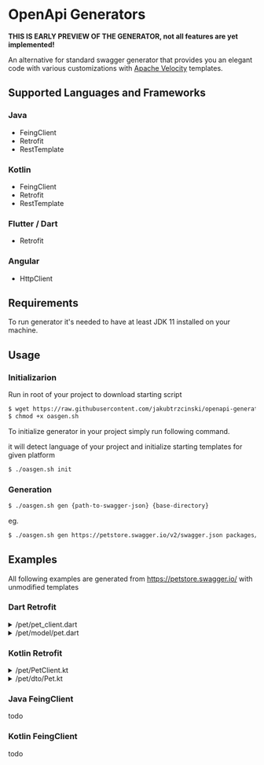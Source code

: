 # OpenApi Generators

**THIS IS EARLY PREVIEW OF THE GENERATOR, not all features are yet implemented!**

An alternative for standard swagger generator that provides you 
an elegant code with various customizations with [Apache Velocity](https://github.com/apache/velocity-engine) templates.

## Supported Languages and Frameworks

### Java
* FeingClient
* Retrofit
* RestTemplate

### Kotlin
* FeingClient
* Retrofit
* RestTemplate

### Flutter / Dart
* Retrofit

### Angular
* HttpClient


## Requirements
To run generator it's needed to have at least JDK 11 installed on your machine.

## Usage
### Initializarion
Run in root of your project to download starting script
```bash
$ wget https://raw.githubusercontent.com/jakubtrzcinski/openapi-generators/master/oasgen.sh
$ chmod +x oasgen.sh
```

To initialize generator in your project simply run following command. 

it will detect language of your project and initialize starting templates for given platform
```bash
$ ./oasgen.sh init
```


### Generation

```bash
$ ./oasgen.sh gen {path-to-swagger-json} {base-directory}
```

eg.
```bash
$ ./oasgen.sh gen https://petstore.swagger.io/v2/swagger.json packages/shared/lib/api
```

## Examples
All following examples are generated from https://petstore.swagger.io/ with unmodified templates

### Dart Retrofit

<details>
    <summary>/pet/pet_client.dart</summary>

```dart
import 'package:dio/dio.dart';
import 'package:retrofit/retrofit.dart';

import 'model/pet.dart';

part 'pet_client.g.dart';
@RestApi()
abstract class PetClient {
factory PetClient(Dio dio, {String baseUrl}) = _PetClient;

    @POST("/pet/{petId}/uploadImage")
    Future<void> uploadFile(
             int petId
    );

    @PUT("/pet")
    Future<void> updatePet(
             Pet payload
    );

    @POST("/pet")
    Future<void> addPet(
             Pet payload
    );

    @GET("/pet/findByStatus")
    Future<void> findPetsByStatus(
             String status
    );

    @GET("/pet/findByTags")
    Future<void> findPetsByTags(
             String tags
    );

    @GET("/pet/{petId}")
    Future<void> getPetById(
             int petId
    );

    @POST("/pet/{petId}")
    Future<void> updatePetWithForm(
             int petId
    );

    @DELETE("/pet/{petId}")
    Future<void> deletePet(
             String api_key,
             int petId
    );
}
```
</details>

<details>
    <summary>/pet/model/pet.dart</summary>

```dart
import 'package:json_annotation/json_annotation.dart';

import '../../commons/model/category.dart';
import '../../commons/model/tag.dart';

part 'pet.g.dart';

@JsonSerializable()
class Pet {
  int? id;
  Category? category;
  String name;
  String photoUrls;
  Tag? tags;
  String? status;

  Pet({
    this.id,
    this.category,
    required this.name,
    required this.photoUrls,
    this.tags,
    this.status,
  });

  factory Pet.fromJson(Map<String, dynamic> json) => _$PetFromJson(json);

  Map<String, dynamic> toJson() => _$PetToJson(this);
}

```
</details>


### Kotlin Retrofit
<details>
    <summary>/pet/PetClient.kt</summary>

```kotlin
package io.trzcinski.test.pet

import retrofit2.http.*
import retrofit2.Call

import io.trzcinski.test.pet.dto.Pet

interface PetClient {

        @POST("/pet/{petId}/uploadImage")
        fun uploadFile(
             petId: Int
        ): Call<Void>

        @PUT("/pet")
        fun updatePet(
             payload: Pet
        ): Call<Void>

        @POST("/pet")
        fun addPet(
             payload: Pet
        ): Call<Void>

        @GET("/pet/findByStatus")
        fun findPetsByStatus(
             status: String
        ): Call<Void>

        @GET("/pet/findByTags")
        fun findPetsByTags(
             tags: String
        ): Call<Void>

        @GET("/pet/{petId}")
        fun getPetById(
             petId: Int
        ): Call<Void>

        @POST("/pet/{petId}")
        fun updatePetWithForm(
             petId: Int
        ): Call<Void>

        @DELETE("/pet/{petId}")
        fun deletePet(
             api_key: String,
             petId: Int
        ): Call<Void>
}
```
</details>

<details>
    <summary>/pet/dto/Pet.kt</summary>

```kotlin
package io.trzcinski.test.pet.dto

data class Pet(
    val id: Int?,
    val category: Category?,
    val name: String,
    val photoUrls: String,
    val tags: Tag?,
    val status: String?,
)
}

```
</details>
    
    
### Java FeingClient
todo
### Kotlin FeingClient
todo
